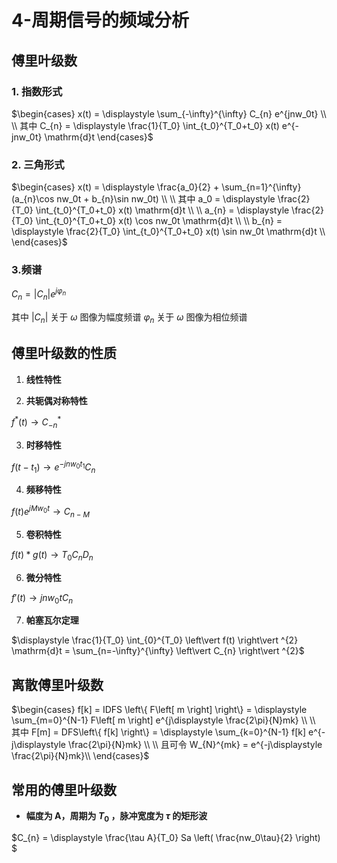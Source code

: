 # 4-周期信号的频域分析

## 傅里叶级数

### 1. 指数形式

$\begin{cases}
    x(t) = \displaystyle \sum_{-\infty}^{\infty} C_{n} e^{jnw_0t} \\
    \\
    其中 C_{n} = \displaystyle \frac{1}{T_0} \int_{t_0}^{T_0+t_0} x(t) e^{-jnw_0t} \mathrm{d}t
\end{cases}$

### 2. 三角形式

$\begin{cases}
    x(t) = \displaystyle \frac{a_0}{2} + \sum_{n=1}^{\infty} (a_{n}\cos nw_0t + b_{n}\sin nw_0t) \\
    \\
    其中 a_0 = \displaystyle \frac{2}{T_0} \int_{t_0}^{T_0+t_0} x(t) \mathrm{d}t \\
    \\
    a_{n} = \displaystyle \frac{2}{T_0} \int_{t_0}^{T_0+t_0} x(t) \cos nw_0t \mathrm{d}t \\
    \\
    b_{n} = \displaystyle \frac{2}{T_0} \int_{t_0}^{T_0+t_0} x(t) \sin  nw_0t \mathrm{d}t \\
\end{cases}$

### 3.频谱

$C_{n} = \left\vert C_{n} \right\vert e^{j\varphi_{n}}$

其中
$\left\vert C_{n} \right\vert$ 关于 $\omega$ 图像为幅度频谱
$\varphi_{n}$ 关于 $\omega$ 图像为相位频谱

## 傅里叶级数的性质

1. **线性特性**

2. **共轭偶对称特性**

$f^{*}(t) \to C^{*}_{-n}$

3. **时移特性**

$f(t-t_1) \to e^{-jnw_0t_1} C_{n}$

4. **频移特性**

$f(t) e^{jMw_0t} \to C_{n-M}$

5. **卷积特性**

$f(t) * g(t) \to T_0 C_{n} D_{n}$

6. **微分特性**

$f'(t) \to jnw_0t C_{n}$

7. **帕塞瓦尔定理**

$\displaystyle \frac{1}{T_0} \int_{0}^{T_0} \left\vert f(t) \right\vert ^{2} \mathrm{d}t = \sum_{n=-\infty}^{\infty} \left\vert C_{n} \right\vert ^{2}$

## 离散傅里叶级数

$\begin{cases}
    f[k] = IDFS \left\{ F\left[ m \right] \right\} = \displaystyle \sum_{m=0}^{N-1} F\left[ m \right] e^{j\displaystyle \frac{2\pi}{N}mk} \\
    \\
    其中 F[m] = DFS\left\{ f[k] \right\} = \displaystyle \sum_{k=0}^{N-1} f[k] e^{-j\displaystyle \frac{2\pi}{N}mk} \\
    \\
    且可令 W_{N}^{mk} = e^{-j\displaystyle \frac{2\pi}{N}mk}\\
\end{cases}$

## 常用的傅里叶级数

* **幅度为 A，周期为 $T_0$ ，脉冲宽度为 $\tau$ 的矩形波**

$C_{n} = \displaystyle \frac{\tau A}{T_0} Sa \left( \frac{nw_0\tau}{2} \right) $
